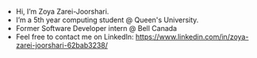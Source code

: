 - Hi, I’m Zoya Zarei-Joorshari.
- I’m a 5th year computing student @ Queen's University.
- Former Software Developer intern @ Bell Canada
- Feel free to contact me on LinkedIn: https://www.linkedin.com/in/zoya-zarei-joorshari-62bab3238/

<!---
zoya-zj/zoya-zj is a ✨ special ✨ repository because its `README.md` (this file) appears on your GitHub profile.
You can click the Preview link to take a look at your changes.
--->
